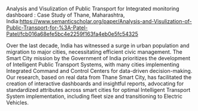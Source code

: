 Analysis and Visulization of Public Transport for Integrated monitoring dashboard : Case Study of Thane, Maharashtra, India:https://www.semanticscholar.org/paper/Analysis-and-Visulization-of-Public-Transport-for-%3A-Patel-Patel/fcb016a68efe5bc4e2259f163fa4eb0e5fc54325


Over the last decade, India has witnessed a surge in urban population and migration to major cities, necessitating efficient civic management. The Smart City mission by the 
Government of India prioritizes the development of Intelligent Public Transport Systems, with many cities implementing Integrated Command and Control Centers for data-driven 
decision-making. Our research, based on real data from Thane Smart City, has facilitated the creation of interactive dashboards and insightful reports, advocating for standardized 
attributes across smart cities for optimal Intelligent Transport System implementation, including fleet size and transitioning to Electric Vehicles.
